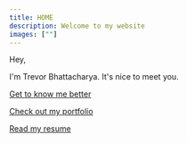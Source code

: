 ```yaml
---
title: HOME
description: Welcome to my website
images: [""]
---
```


Hey,

I'm Trevor Bhattacharya. It's nice to meet you.

[Get to know me better](/about "Get to know me better")

[Check out my portfolio](/portfolio)

[Read my resume](https://resume.creddle.io/resume/7d3dtecbymo)
